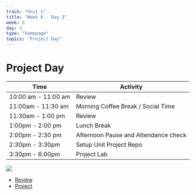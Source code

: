 ```yaml
---
track: "Unit 1"
title: "Week 6 - Day 3"
week: 6
day: 3
type: "homepage"
topics: "Project Day"
---
```


# Project Day
| Time  | Activity |
| ----- | ------ |
| 10:00 am - 11:00 am | Review |
| 11:00am - 11:30 am | Morning Coffee Break / Social Time |
| 11:30am - 1:00 pm | Review |
| 1:00pm - 2:00 pm | Lunch Break |
| 2:00pm - 2:30 pm | Afternoon Pause and Attendance check |
| 2:30pm - 3:30pm | Setup Unit Project Repo |
| 3:30pm - 6:00pm | Project Lab |


![](https://bigpoppacode.io/img/htmlcssjs.gif)

- [Review](/unit1/week-6/day-3/slides)
- [Project](/unit1/week-5/day-1-and-2/project)